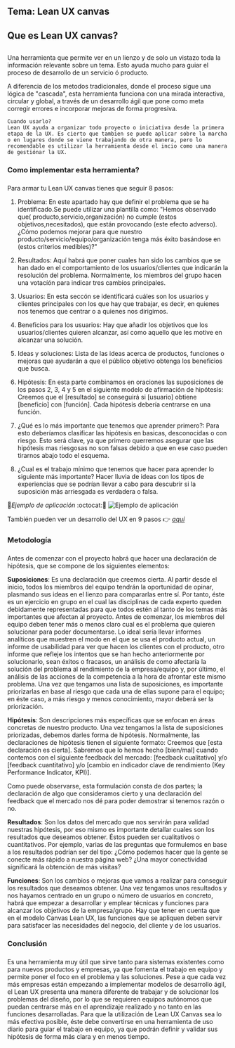 ## **Tema: Lean UX canvas**


## Que es Lean UX canvas?<h2>


Una herramienta que permite ver en un lienzo y de solo un vistazo toda la información relevante sobre un tema. Esto ayuda mucho para guiar el proceso de desarrollo de un servicio ó producto.


A diferencia de los metodos tradicionales, donde el proceso sigue una lógica de "cascada", esta herramienta funciona con una mirada interactiva, circular y global, a través de un desarrollo ágil que pone como meta corregir errores e incorporar mejoras de forma progresiva.
~~~
Cuando usarlo?
Lean UX ayuda a organizar todo proyecto o iniciativa desde la primera etapa de la UX. Es cierto que tambien se puede aplicar sobre la marcha o en lugares donde se viene trabajando de otra manera, pero lo recomendable es utilizar la herramienta desde el incio como una manera de gestiónar la UX.
~~~
### **Como implementar esta herramienta?**<h3>
 Para armar tu Lean UX canvas tienes que seguir 8 pasos:
 
 
1. Problema: En este apartado hay que definir el problema que se ha identificado.Se puede utilizar una plantilla como: "Hemos observado que( producto,servicio,organización) no cumple (estos objetivos,necesitados), que están provocando (este efecto adverso). ¿Cómo podemos mejorar para que nuestro producto/servicio/equipo/organización tenga más éxito basándose en (estos criterios medibles)?"


2. Resultados: Aquí habrá que poner cuales han sido los cambios que se han dado en el comportamiento de los usuarios/clientes que indicarán la resolución del problema. Normalmente, los miembros del grupo hacen una votacíón para indicar tres cambios principales.


3. Usuarios: En esta seccón se identificará cuáles son los usuarios y clientes principales con los que hay que trabajar, es decir, en quienes nos tenemos que centrar o a quienes nos dirigimos.


4. Beneficios para los usuarios: Hay que añadir los objetivos que los usuarios/clientes quieren alcanzar, así como aquello que les motive en alcanzar una solución.


5. Ideas y soluciones: Lista de las ideas acerca de productos, funciones o mejoras que ayudarán a que el público objetivo obtenga los beneficios que busca.


6. Hipótesis: En esta parte combinamos en oraciones las suposiciones de los pasos 2, 3, 4 y 5 en el siguiente modelo de afirmación de hipótesis: Creemos que el [resultado] se conseguirá si [usuario] obtiene [beneficio] con [función].
Cada hipótesis debería centrarse en una función.


7. ¿Qué es lo más importante que tenemos que aprender primero?: Para esto deberíamos clasificar las hipótesis en basicas, desconocidas o con riesgo. Esto será clave, ya que primero querremos asegurar que las hipótesis mas riesgosas no son falsas debido a que en ese caso pueden tirarnos abajo todo el esquema.


8. ¿Cual es el trabajo mínimo que tenemos que hacer para aprender lo siguiente más importante? Hacer lluvia de ideas con los tipos de experiencias que se podrían llevar a cabo para descubrir si la suposición más arriesgada es verdadera o falsa.

:pushpin:*Ejemplo de aplicación* :octocat::art:
![Ejemplo de aplicación](https://cdn-images-1.medium.com/max/2000/1*eQY7Un9z8pZ7xjZFoSSqyA.jpeg)

También pueden ver un desarrollo del UX en 9 pasos :point_right: [*aquí*](https://medium.com/@lule_salas/locspot-find-the-right-location-parte-1-77b1e6623b0b "El UX en 9 pasos")


### **Metodología**<h3>
Antes de comenzar con el proyecto habrá que hacer una declaración de hipótesis, que se compone de los siguientes elementos:

**Suposiciones**: Es una declaración que creemos cierta. Al partir desde el inicio, todos los miembros del equipo tendrán la oportunidad de opinar, plasmando sus ideas en el lienzo para compararlas entre sí. Por tanto, éste es un ejercicio en grupo en el cual las disciplinas de cada experto queden debidamente representadas para que todos estén al tanto de los temas más importantes que afectan al proyecto. Antes de comenzar, los miembros del equipo deben tener más o menos claro cual es el problema que quieren solucionar para poder documentarse. Lo ideal sería llevar informes analíticos que muestren el modo en el que se usa el producto actual, un informe de usabilidad para ver que hacen los clientes con el producto, otro informe que refleje los intentos que se han hecho anteriormente por solucionarlo, sean éxitos o fracasos, un análisis de como afectaría la solución del problema al rendimiento de la empresa/equipo y, por último, el análisis de las acciones de la competencia a la hora de afrontar este mismo problema. 
Una vez que tengamos una lista de suposiciones, es importante priorizarlas en base al riesgo que cada una de ellas supone para el equipo; en éste caso, a más riesgo y menos conocimiento, mayor deberá ser la priorización. 

**Hipótesis**: Son descripciones más específicas que se enfocan en áreas concretas de nuestro producto. Una vez tengamos la lista de suposiciones priorizadas, debemos darles forma de hipótesis. Normalmente, las declaraciones de hipótesis tienen el siguiente formato: Creemos que [esta declaración es cierta].
Sabremos que lo hemos hecho [bien/mal] cuando contemos con el siguiente
feedback del mercado:
[feedback cualitativo] y/o [feedback cuantitativo] y/o [cambio en indicador clave
de rendimiento (Key Performance Indicator, KPI)].

Como puede observarse, esta formulación consta de dos partes; la declaración de algo que consideramos cierto y una declaración del feedback que el mercado nos dé para poder demostrar si tenemos razón o no. 
 
**Resultados**: Son los datos del mercado que nos servirán para validad nuestras hipótesis, por eso mismo es importante detallar cuales son los resultados que deseamos obtener. Éstos pueden ser cualitativos o cuantitativos. Por ejemplo, varias de las preguntas que formulemos en base a los resultados podrían ser del tipo: ¿Cómo podemos hacer que la gente se conecte más rápido a nuestra página web? ¿Una mayor conectividad significará la obtención de más visitas? 

**Funciones**: Son los cambios o mejoras que vamos a realizar para conseguir los resultados que deseamos obtener. Una vez tengamos unos resultados y nos hayamos centrado en un grupo o número de usuarios en concreto, habrá que empezar a desarrollar y emplear técnicas y funciones para alcanzar los objetivos de la empresa/grupo. Hay que tener en cuenta que en el modelo Canvas Lean UX, las funciones que se apliquen deben servir para satisfacer las necesidades del negocio, del cliente y de los usuarios.

### **Conclusión**<h3>
Es una herramienta muy útil que sirve tanto para sistemas existentes como para nuevos productos y empresas, ya que fomenta el trabajo en equipo y permite poner el foco en el problema y las soluciones. 
Pese a que cada vez más empresas están empezando a implementar modelos de desarrollo ágil, el Lean UX presenta una manera diferente de trabajar y de solucionar los problemas del diseño, por lo que se requieren equipos autónomos que puedan centrarse más en el aprendizaje realizado y no tanto en las funciones desarrolladas. 
Para que la utilización de Lean UX Canvas sea lo más efectiva posible, éste debe convertirse en una herramienta de uso diario para guiar el trabajo en equipo, ya que podrán definir y validar sus hipótesis de forma más clara y en menos tiempo. 





